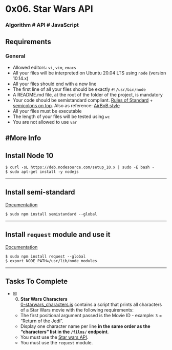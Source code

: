 # 0x06. Star Wars API
### Algorithm # API # JavaScript

## Requirements
### General
* Allowed editors: `vi`, `vim`, `emacs`
* All your files will be interpreted on Ubuntu 20.04 LTS using `node` (version 10.14.x)
* All your files should end with a new line
* The first line of all your files should be exactly `#!/usr/bin/node`
* A README.md file, at the root of the folder of the project, is mandatory
* Your code should be semistandard compliant. [Rules of Standard](https://standardjs.com/rules.html) + [semicolons on top](https://github.com/standard/semistandard). Also as reference: [AirBnB style](https://github.com/airbnb/javascript)
* All your files must be executable
* The length of your files will be tested using `wc`
* You are not allowed to use `var`

#More Info
---
## Install Node 10
```
$ curl -sL https://deb.nodesource.com/setup_10.x | sudo -E bash -
$ sudo apt-get install -y nodejs
```
---
## Install semi-standard
[Documentation](https://github.com/standard/semistandard)
```
$ sudo npm install semistandard --global
```

---
## Install `request` module and use it
[Documentation](https://github.com/request/request)
```
$ sudo npm install request --global
$ export NODE_PATH=/usr/lib/node_modules
```
---

## Tasks To Complete

+ [x] 0. **Star Wars Characters**<br/>[0-starwars_characters.js](0-starwars_characters.js) contains a script that prints all characters of a Star Wars movie with the following requirements:
  + The first positional argument passed is the Movie ID - example: `3` = “Return of the Jedi”.
  + Display one character name per line **in the same order as the “characters” list in the `/films/` endpoint**.
  + You must use the [Star wars API](https://swapi-api.hbtn.io/).
  + You must use the `request` module.

